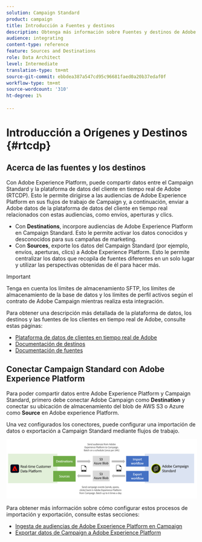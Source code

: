 ```yaml
---
solution: Campaign Standard
product: campaign
title: Introducción a Fuentes y destinos
description: Obtenga más información sobre Fuentes y destinos de Adobe Experience Platform.
audience: integrating
content-type: reference
feature: Sources and Destinations
role: Data Architect
level: Intermediate
translation-type: tm+mt
source-git-commit: ebbdea387a547cd95c96681faed0a20b37edaf0f
workflow-type: tm+mt
source-wordcount: '310'
ht-degree: 1%

---
```



# Introducción a Orígenes y Destinos {#rtcdp}

## Acerca de las fuentes y los destinos

Con Adobe Experience Platform, puede compartir datos entre el Campaign Standard y la plataforma de datos del cliente en tiempo real de Adobe (RTCDP). Esto le permite dirigirse a las audiencias de Adobe Experience Platform en sus flujos de trabajo de Campaign y, a continuación, enviar a Adobe datos de la plataforma de datos del cliente en tiempo real relacionados con estas audiencias, como envíos, aperturas y clics.

* Con **Destinations**, incorpore audiencias de Adobe Experience Platform en Campaign Standard. Esto le permite activar los datos conocidos y desconocidos para sus campañas de marketing.
* Con **Sources**, exporte los datos del Campaign Standard (por ejemplo, envíos, aperturas, clics) a Adobe Experience Platform. Esto le permite centralizar los datos que recopila de fuentes diferentes en un solo lugar y utilizar las perspectivas obtenidas de él para hacer más.


>[!IMPORTANT]
>
>Tenga en cuenta los límites de almacenamiento SFTP, los límites de almacenamiento de la base de datos y los límites de perfil activos según el contrato de Adobe Campaign mientras realiza esta integración.

Para obtener una descripción más detallada de la plataforma de datos, los destinos y las fuentes de los clientes en tiempo real de Adobe, consulte estas páginas:

* [Plataforma de datos de clientes en tiempo real de Adobe](https://experienceleague.adobe.com/docs/experience-platform/rtcdp/overview.html)
* [Documentación de destinos](https://experienceleague.adobe.com/docs/experience-platform/destinations/home.html)
* [Documentación de fuentes](https://experienceleague.adobe.com/docs/experience-platform/sources/home.html)

## Conectar Campaign Standard con Adobe Experience Platform

Para poder compartir datos entre Adobe Experience Platform y Campaign Standard, primero debe conectar Adobe Campaign como **Destination** y conectar su ubicación de almacenamiento del blob de AWS S3 o Azure como **Source** en Adobe experience Platform.

Una vez configurados los conectores, puede configurar una importación de datos o exportación a Campaign Standard mediante flujos de trabajo.

![](assets/rtcdp-schema.png)

Para obtener más información sobre cómo configurar estos procesos de importación y exportación, consulte estas secciones:

* [Ingesta de audiencias de Adobe Experience Platform en Campaign](../../integrating/using/ingest-aep-data.md)
* [Exportar datos de Campaign a Adobe Experience Platform](../../integrating/using/export-campaign-data.md)
